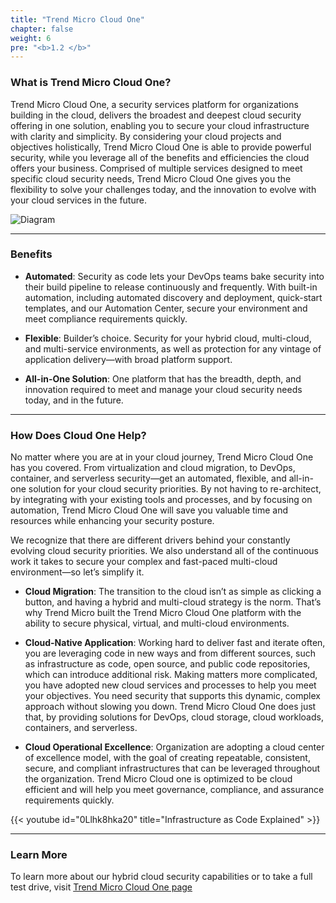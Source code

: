 ```yaml
---
title: "Trend Micro Cloud One"
chapter: false
weight: 6
pre: "<b>1.2 </b>"
---
```


### What is Trend Micro Cloud One?
Trend Micro Cloud One, a security services platform for organizations building in the cloud, delivers the broadest and deepest cloud security offering in one solution, enabling you to secure your cloud infrastructure with clarity and simplicity. By considering your cloud projects and objectives holistically, Trend Micro Cloud One is able to provide powerful security, while you leverage all of the benefits and efficiencies the cloud offers your business. Comprised of multiple services designed to meet specific cloud security needs, Trend Micro Cloud One gives you the flexibility to solve your challenges today, and the innovation to evolve with your cloud services in the future.

![Diagram](/images/cloudone.png)

----

### Benefits

- <b>Automated</b>: Security as code lets your DevOps teams bake security into their build pipeline to release continuously and frequently. With built-in automation, including automated discovery and deployment, quick-start templates, and our Automation Center, secure your environment and meet compliance requirements quickly.

- <b>Flexible</b>: Builder’s choice. Security for your hybrid cloud, multi-cloud, and multi-service environments, as well as protection for any vintage of application delivery—with broad platform support.

- <b>All-in-One Solution</b>: One platform that has the breadth, depth, and innovation required to meet and manage your cloud security needs today, and in the future.

----

### How Does Cloud One Help?

No matter where you are at in your cloud journey, Trend Micro Cloud One has you covered. From virtualization and cloud migration, to DevOps, container, and serverless security—get an automated, flexible, and all-in-one solution for your cloud security priorities. By not having to re-architect, by integrating with your existing tools and processes, and by focusing on automation, Trend Micro Cloud One will save you valuable time and resources while enhancing your security posture. 

We recognize that there are different drivers behind your constantly evolving cloud security priorities. We also understand all of the continuous work it takes to secure your complex and fast-paced multi-cloud environment—so let’s simplify it.

- <b>Cloud Migration</b>: The transition to the cloud isn’t as simple as clicking a button, and having a hybrid and multi-cloud strategy is the norm. That’s why Trend Micro built the Trend Micro Cloud One platform with the ability to secure physical, virtual, and multi-cloud environments.

- <b>Cloud-Native Application</b>: Working hard to deliver fast and iterate often, you are leveraging code in new ways and from different sources, such as infrastructure as code, open source, and public code repositories, which can introduce additional risk. Making matters more complicated, you have adopted new cloud services and processes to help you meet your objectives. You need security that supports this dynamic, complex approach without slowing you down. Trend Micro Cloud One does just that, by providing solutions for DevOps, cloud storage, cloud workloads, containers, and serverless.

- <b>Cloud Operational Excellence</b>: Organization are adopting a cloud center of excellence model, with the goal of creating repeatable, consistent, secure, and compliant infrastructures that can be leveraged throughout the organization. Trend Micro Cloud one is optimized to be cloud efficient and will help you meet governance, compliance, and assurance requirements quickly.

{{< youtube id="0Llhk8hka20" title="Infrastructure as Code Explained" >}}

----


### Learn More

To learn more about our hybrid cloud security capabilities or to take a full test drive, visit <a href="https://www.trendmicro.com/cloudone">Trend Micro Cloud One page</a>